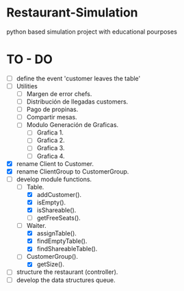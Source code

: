 # Restaurant-Simulation

python based simulation project with educational pourposes

# TO - DO
 - [ ] define the event 'customer leaves the table'
 - [ ] Utilities
	- [ ] Margen de error chefs.
	- [ ] Distribución de llegadas customers.
	- [ ] Pago de propinas.
	- [ ] Compartir mesas.
	- [ ] Modulo Generación de Graficas.
		- [ ] Grafica 1.
		- [ ] Grafica 2.
		- [ ] Grafica 3.
		- [ ] Grafica 4.
 - [x] rename Client to Customer.
 - [x] rename ClientGroup to CustomerGroup.
 - [ ] develop module functions.
	- [ ] Table.
		- [x] addCustomer().
		- [x] isEmpty().
		- [x] isShareable().
		- [ ] getFreeSeats().
	- [ ] Waiter.
		- [x] assignTable().
		- [x] findEmptyTable().
		- [x] findShareableTable().
	- [ ] CustomerGroup().
		- [x] getSize().
 - [ ] structure the restaurant (controller).
 - [ ] develop the data structures queue.
